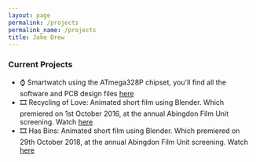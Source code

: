 ```yaml
---
layout: page
permalink: /projects
permalink_name: /projects
title: Jake Drew
---
```

### Current Projects

- ⌚ Smartwatch using the ATmega328P chipset, you'll find all the software and PCB design files [here][smartwatch]
- 🎞️ Recycling of Love: Animated short film using Blender. Which premiered on 1st October 2016, at the annual Abingdon Film Unit screening. Watch [here][recyclingoflove]
- 🎞️ Has Bins: Animated short film using Blender. Which premiered on 29th October 2018, at the annual Abingdon Film Unit screening. Watch [here][hasbins]

[smartwatch]: https://github.com/jakedrew/SmartWatch
[recyclingoflove]: https://youtu.be/Z50Cs3LgAEw
[hasbins]: https://youtu.be/XOawnRV5c-w
